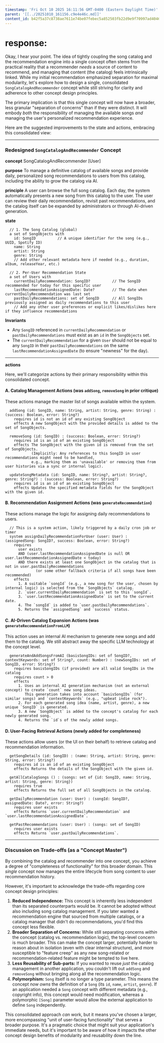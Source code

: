 ```yaml
---
timestamp: 'Fri Oct 10 2025 16:11:56 GMT-0400 (Eastern Daylight Time)'
parent: '[[../20251010_161156.c9e4e46c.md]]'
content_id: b42f5a37c8738ae7611e74be07febec5a852503fb22d9e9f70997ad40464edc4
---
```


# response:

Okay, I hear your point. The idea of tightly coupling the song catalog and the recommendation engine into a single concept often stems from the practical reality that a recommender *needs* a source of content to recommend, and managing that content (the catalog) feels intrinsically linked. While my initial recommendation emphasized separation for maximal modularity, let's explore how to design a single, consolidated `SongCatalogAndRecommender` concept while still striving for clarity and adherence to other concept design principles.

The primary implication is that this single concept will now have a broader, less granular "separation of concerns" than if they were distinct. It will embody *both* the responsibility of managing the available songs *and* managing the user's personalized recommendation experience.

Here are the suggested improvements to the state and actions, embracing this consolidated view:

***

### Redesigned `SongCatalogAndRecommender` Concept

**concept** SongCatalogAndRecommender \[User]

**purpose** To manage a definitive catalog of available songs and provide daily, personalized song recommendations to users from this catalog, including the ability to grow the catalog via AI.

**principle** A user can browse the full song catalog. Each day, the system automatically presents a new song from this catalog to the user. The user can review their daily recommendation, revisit past recommendations, and the catalog itself can be expanded by administrators or through AI-driven generation.

**state**

```
  // 1. The Song Catalog (global)
  a set of SongObjects with
    id: SongID          // A unique identifier for the song (e.g., UUID, Spotify ID)
    name: String
    artist: String
    genre: String
    // Add other relevant metadata here if needed (e.g., duration, album, releaseYear, etc.)

  // 2. Per-User Recommendation State
  a set of Users with
    currentDailyRecommendation: SongID?          // The SongID recommended for today for this specific user
    lastRecommendationAssignedDate: Date?        // The date when currentDailyRecommendation was last set
    pastDailyRecommendations: set of SongID      // All SongIDs previously assigned as daily recommendations to this user
    // Add any other user preferences or explicit likes/dislikes here if they influence recommendations
```

**Invariants**

* Any `SongID` referenced in `currentDailyRecommendation` or `pastDailyRecommendations` must exist as an `id` in the `SongObjects` set.
* The `currentDailyRecommendation` for a given `User` should not be equal to any `SongID` in their `pastDailyRecommendations` on the same `lastRecommendationAssignedDate` (to ensure "newness" for the day).

***

**actions**

Here, we'll categorize actions by their primary responsibility within this consolidated concept.

#### A. Catalog Management Actions (was `addSong`, `removeSong` in prior critique)

These actions manage the master list of songs available within the system.

```
  addSong (id: SongID, name: String, artist: String, genre: String) : (success: Boolean, error: String?)
    requires id is not an id of any existing SongObject
    effects A new SongObject with the provided details is added to the set of SongObjects.

  removeSong (id: SongID) : (success: Boolean, error: String?)
    requires id is an id of an existing SongObject
    effects The SongObject with the given id is removed from the set of SongObjects.
            (Implicitly: Any references to this SongID in user recommendations might need to be handled,
            e.g., marking them as 'unavailable' or removing them from user histories via a sync or internal logic).

  updateSongMetadata (id: SongID, name: String?, artist: String?, genre: String?) : (success: Boolean, error: String?)
    requires id is an id of an existing SongObject
    effects Updates the specified metadata fields for the SongObject with the given id.
```

#### B. Recommendation Assignment Actions (was `generateRecommendation`)

These actions manage the logic for assigning daily recommendations to users.

```
  // This is a system action, likely triggered by a daily cron job or timer
  system assignDailyRecommendationForUser (user: User) : (assignedSong: SongID?, success: Boolean, error: String?)
    requires
      user exists
      AND (user.lastRecommendationAssignedDate is null OR user.lastRecommendationAssignedDate < today)
      AND there exists at least one SongObject in the catalog that is not in user.pastDailyRecommendations
              (or some other fallback criteria if all songs have been recommended)
    effects
      1. A suitable `songId` (e.g., a new song for the user, chosen by internal logic) is selected from the `SongObjects` catalog.
      2. `user.currentDailyRecommendation` is set to this `songId`.
      3. `user.lastRecommendationAssignedDate` is set to the current date.
      4. The `songId` is added to `user.pastDailyRecommendations`.
      5. Returns the `assignedSong` and `success` status.
```

#### C. AI-Driven Catalog Expansion Actions (was `generateRecommendationFromLLM`)

This action uses an internal AI mechanism to generate new songs and add them to the catalog. We still abstract away the specific LLM technology at the concept level.

```
  generateAndAddSongsFromAI (basisSongIDs: set of SongID?, contextKeywords: set of String?, count: Number) : (newSongIDs: set of SongID, error: String?)
    requires basisSongIDs (if provided) are all valid SongIDs in the catalog
    requires count > 0
    effects
      1. Uses an internal AI generation mechanism (not an external concept) to create `count` new song ideas.
         This generation takes into account `basisSongIDs` (for similar songs) and `contextKeywords` (e.g., "upbeat indie rock").
      2. For each generated song idea (name, artist, genre), a new unique `SongID` is generated.
      3. A new `SongObject` is added to the concept's catalog for each newly generated song.
      4. Returns the `id`s of the newly added songs.
```

#### D. User-Facing Retrieval Actions (newly added for completeness)

These actions allow users (or the UI on their behalf) to retrieve catalog and recommendation information.

```
  getSongDetails (id: SongID) : (name: String, artist: String, genre: String, error: String?)
    requires id is an id of an existing SongObject
    effects Returns the details of the SongObject with the given id.

  getAllCatalogSongs () : (songs: set of {id: SongID, name: String, artist: String, genre: String})
    requires true
    effects Returns the full set of all SongObjects in the catalog.

  getDailyRecommendation (user: User) : (songId: SongID?, assignedDate: Date?, error: String?)
    requires user exists
    effects Returns `user.currentDailyRecommendation` and `user.lastRecommendationAssignedDate`.

  getPastRecommendations (user: User) : (songs: set of SongID)
    requires user exists
    effects Returns `user.pastDailyRecommendations`.
```

***

### Discussion on Trade-offs (as a "Concept Master")

By combining the catalog and recommender into one concept, you achieve a degree of "completeness of functionality" for this broader domain. This *single* concept now manages the entire lifecycle from song content to user recommendation history.

However, it's important to acknowledge the trade-offs regarding core concept design principles:

1. **Reduced Independence:** This concept is inherently less independent than its separated counterparts would be. It cannot be adopted without also including song catalog management. If you later wanted a recommendation engine that sourced from multiple catalogs, or a catalog manager that didn't do recommendations, you'd find this concept less flexible.
2. **Broader Separation of Concerns:** While still separating concerns *within* the concept (catalog vs. recommendation logic), the top-level concern is much broader. This can make the concept larger, potentially harder to reason about in isolation (even with clear internal structure), and more susceptible to "feature creep" as any new song-related or recommendation-related feature might be tempted to live here.
3. **Less Reusability of Sub-parts:** If you wanted to reuse *just* the catalog management in another application, you couldn't lift out `addSong` and `removeSong` without bringing along all the recommendation logic.
4. **Polymorphism:** `Song` itself is no longer a type parameter. This means the concept *now owns* the definition of a `Song` (its `id`, `name`, `artist`, `genre`). If an application needed a `Song` concept with different metadata (e.g., copyright info), this concept would need modification, whereas a polymorphic `[Song]` parameter would allow the external application to define `Song` independently.

This consolidated approach *can* work, but it means you've chosen a larger, more encompassing "unit of user-facing functionality" that serves a broader purpose. It's a pragmatic choice that might suit your application's immediate needs, but it's important to be aware of how it impacts the other concept design benefits of modularity and reusability down the line.
